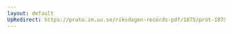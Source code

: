 ```yaml
---
layout: default
UpRedirect: https://pruto.im.uu.se/riksdagen-records-pdf/1875/prot-1875--fk--040/prot-1875--fk--040_019.pdf
---
```

